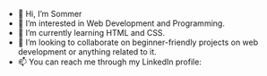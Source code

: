 - 👋 Hi, I’m Sommer
- 👀 I’m interested in Web Development and Programming.
- 🌱 I’m currently learning HTML and CSS.
- 💞️ I’m looking to collaborate on beginner-friendly projects on web development or anything related to it.
- 📫 You can reach me through my LinkedIn profile: [
](https://www.linkedin.com/in/sommer-b-161038216/)
<!---
8AngelWings8/8AngelWings8 is a ✨ special ✨ repository because its `README.md` (this file) appears on your GitHub profile.
You can click the Preview link to take a look at your changes.
--->
